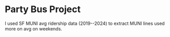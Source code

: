 # Party Bus Project

I used SF MUNI avg ridership data (2019--2024) to extract MUNI lines used more on avg on weekends. 
